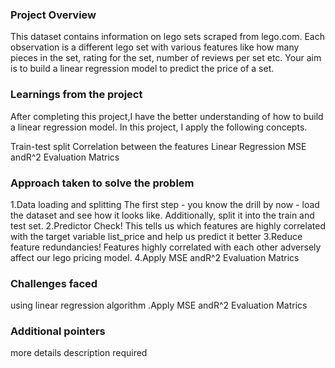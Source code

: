 ### Project Overview

  This dataset contains information on lego sets scraped from lego.com. Each observation is a different lego set with various features like how many pieces in the set, rating for the set, number of reviews per set etc. Your aim is to build a linear regression model to predict the price of a set.




### Learnings from the project

 After completing this project,I have the better understanding of how to build a linear regression model. In this project, I apply the following concepts.

Train-test split
Correlation between the features
Linear Regression
MSE andR^2 Evaluation Matrics


### Approach taken to solve the problem

 1.Data loading and splitting
The first step - you know the drill by now - load the dataset and see how it looks like. Additionally, split it into the train and test set.
2.Predictor Check!
This tells us which features are highly correlated with the target variable list_price and help us predict it better
3.Reduce feature redundancies!
Features highly correlated with each other adversely affect our lego pricing model. 
4.Apply MSE andR^2 Evaluation Matrics


### Challenges faced

 using linear regression algorithm .Apply MSE andR^2 Evaluation Matrics


### Additional pointers

 more details description required


